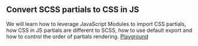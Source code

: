 ## Convert SCSS partials to CSS in JS

We will learn how to leverage JavaScript Modules to import CSS partials, how CSS in JS partials are different to SCSS, how to use default export and how to control the order of partials rendering.
[Playground](https://codesandbox.io/s/github/cssinjs/egghead/tree/master/from-sass-to-cssinjs/partials)
